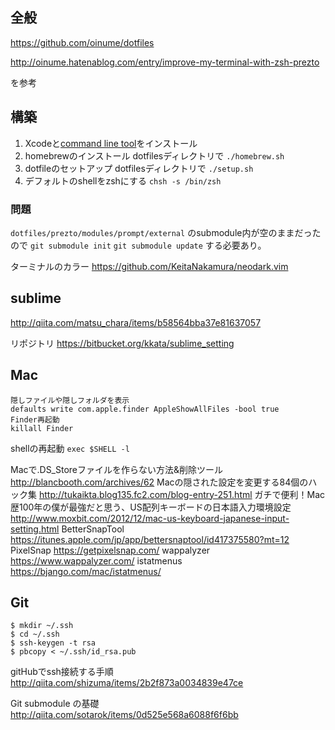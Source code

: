 ## 全般

https://github.com/oinume/dotfiles

http://oinume.hatenablog.com/entry/improve-my-terminal-with-zsh-prezto

を参考

## 構築
1. Xcodeと[command line tool](https://developer.apple.com/downloads/index.action)をインストール
2. homebrewのインストール
  dotfilesディレクトリで `./homebrew.sh`
3. dotfileのセットアップ
  dotfilesディレクトリで `./setup.sh`
4. デフォルトのshellをzshにする `chsh -s /bin/zsh`

### 問題
`dotfiles/prezto/modules/prompt/external` のsubmodule内が空のままだったので `git submodule init` `git submodule update` する必要あり。

ターミナルのカラー https://github.com/KeitaNakamura/neodark.vim

## sublime
http://qiita.com/matsu_chara/items/b58564bba37e81637057

リポジトリ
https://bitbucket.org/kkata/sublime_setting

## Mac

```
隠しファイルや隠しフォルダを表示
defaults write com.apple.finder AppleShowAllFiles -bool true
Finder再起動
killall Finder
```
shellの再起動 `exec $SHELL -l`

Macで.DS_Storeファイルを作らない方法&削除ツール
http://blancbooth.com/archives/62
Macの隠された設定を変更する84個のハック集
http://tukaikta.blog135.fc2.com/blog-entry-251.html
ガチで便利！Mac歴100年の僕が最強だと思う、US配列キーボードの日本語入力環境設定
http://www.moxbit.com/2012/12/mac-us-keyboard-japanese-input-setting.html
BetterSnapTool
https://itunes.apple.com/jp/app/bettersnaptool/id417375580?mt=12
PixelSnap
https://getpixelsnap.com/
wappalyzer
https://www.wappalyzer.com/
istatmenus
https://bjango.com/mac/istatmenus/

## Git

```
$ mkdir ~/.ssh
$ cd ~/.ssh
$ ssh-keygen -t rsa
$ pbcopy < ~/.ssh/id_rsa.pub
```

gitHubでssh接続する手順
http://qiita.com/shizuma/items/2b2f873a0034839e47ce

Git submodule の基礎
http://qiita.com/sotarok/items/0d525e568a6088f6f6bb
